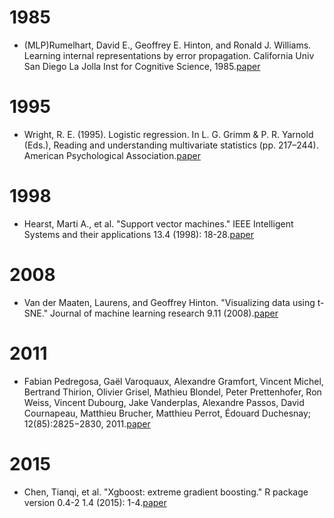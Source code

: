 # 1985
- (MLP)Rumelhart, David E., Geoffrey E. Hinton, and Ronald J. Williams. Learning internal representations by error propagation. California Univ San Diego La Jolla Inst for Cognitive Science, 1985.[paper](https://apps.dtic.mil/dtic/tr/fulltext/u2/a164453.pdf)

# 1995
- Wright, R. E. (1995). Logistic regression. In L. G. Grimm & P. R. Yarnold (Eds.), Reading and understanding multivariate statistics (pp. 217–244). American Psychological Association.[paper](https://psycnet.apa.org/record/1995-97110-007)

# 1998
- Hearst, Marti A., et al. "Support vector machines." IEEE Intelligent Systems and their applications 13.4 (1998): 18-28.[paper](https://ieeexplore.ieee.org/abstract/document/708428)

# 2008
- Van der Maaten, Laurens, and Geoffrey Hinton. "Visualizing data using t-SNE." Journal of machine learning research 9.11 (2008).[paper](https://www.jmlr.org/papers/volume9/vandermaaten08a/vandermaaten08a.pdf?fbcl)

# 2011
- Fabian Pedregosa, Gaël Varoquaux, Alexandre Gramfort, Vincent Michel, Bertrand Thirion, Olivier Grisel, Mathieu Blondel, Peter Prettenhofer, Ron Weiss, Vincent Dubourg, Jake Vanderplas, Alexandre Passos, David Cournapeau, Matthieu Brucher, Matthieu Perrot, Édouard Duchesnay; 12(85):2825−2830, 2011.[paper](https://jmlr.csail.mit.edu/papers/volume12/pedregosa11a/pedregosa11a.pdf)

# 2015
- Chen, Tianqi, et al. "Xgboost: extreme gradient boosting." R package version 0.4-2 1.4 (2015): 1-4.[paper](https://cran.microsoft.com/snapshot/2017-12-11/web/packages/xgboost/vignettes/xgboost.pdf)


